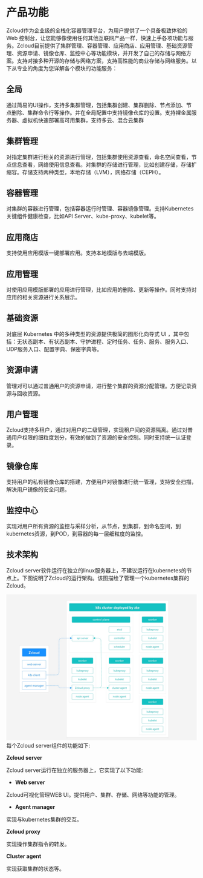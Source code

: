 # 产品功能

Zcloud作为企业级的全栈化容器管理平台，为用户提供了一个具备极致体验的 Web 控制台，让您能够像使用任何其他互联网产品一样，快速上手各项功能与服务。Zcloud目前提供了集群管理、容器管理、应用商店、应用管理、基础资源管理、资源申请、镜像仓库、监控中心等功能模块，并开发了自己的存储与网络方案。支持对接多种开源的存储与网络方案，支持高性能的商业存储与网络服务。以下从专业的角度为您详解各个模块的功能服务：

## 全局

通过简易的UI操作，支持多集群管理，包括集群创建、集群删除、节点添加、节点删除、集群命令行等操作。并在全局配置中支持镜像仓库的设置。支持裸金属服务器、虚拟机快速部署高可用集群，支持多云、混合云集群

## 集群管理

对指定集群进行相关的资源进行管理，包括集群使用资源查看，命名空间查看，节点信息查看，网络使用信息查看。对集群的存储进行管理，比如创建存储，存储扩缩容。存储支持两种类型，本地存储（LVM），网络存储（CEPH）。

## 容器管理

对集群的容器进行管理，包括容器运行时管理、容器镜像管理。支持Kubernetes关键组件健康检查，比如API Server、kube-proxy、kubelet等。

## 应用商店

支持使用应用模版一键部署应用。支持本地模版与去端模版。

## 应用管理

对使用应用模版部署的应用进行管理，比如应用的删除、更新等操作。同时支持对应用的相关资源进行关系展示。

## 基础资源

对底层 Kubernetes 中的多种类型的资源提供极简的图形化向导式 UI ，其中包括：无状态副本、有状态副本、守护进程、定时任务、任务、服务、服务入口、UDP服务入口、配置字典、保密字典等。

## 资源申请

管理对可以通过普通用户的资源申请，进行整个集群的资源分配管理。方便记录资源与回收资源。

## 用户管理

Zcloud支持多租户，通过对用户的二级管理，实现租户间的资源隔离。通过对普通用户权限的细粒度划分，有效的做到了资源的安全控制。同时支持统一认证登录。

## 镜像仓库

支持用户的私有镜像仓库的搭建，方便用户对镜像进行统一管理，支持安全扫描，解决用户镜像的安全问题。

## 监控中心

实现对用户所有资源的监控与采样分析，从节点，到集群，到命名空间，到kubernetes资源，到POD，到容器的每一层细粒度的监控。

## 技术架构

Zcloud server软件运行在独立的linux服务器上，不建议运行在kubernetes的节点上。下图说明了Zcloud的运行架构。该图描绘了管理一个kubernetes集群的Zcloud。

![img](architecture_back.jpg)
每个Zcloud server组件的功能如下:

**Zcloud server**

Zcloud server运行在独立的服务器上，它实现了以下功能:

- **Web server**

Zcloud可视化管理WEB UI。提供用户、集群、存储、网络等功能的管理。

- **Agent manager**

实现与kubernetes集群的交互。



**Zcloud proxy**

实现操作集群指令的转发。



**Cluster agent**

实现获取集群的状态等。

